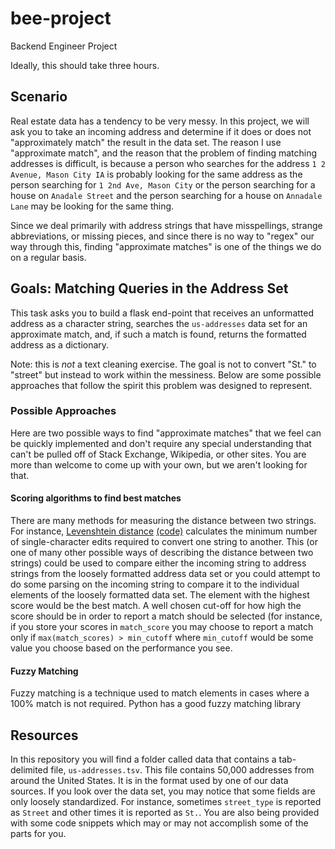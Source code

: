 # bee-project
Backend Engineer Project

Ideally, this should take three hours.

## Scenario
Real estate data has a tendency to be very messy. In this project, we will ask you to take an incoming address and determine if it does or does not "approximately match" the result in the data set. The reason I use "approximate match", and the reason that the problem of finding matching addresses is difficult, is because a person who searches for the address `1 2 Avenue, Mason City IA` is probably looking for the same address as the person searching for `1 2nd Ave, Mason City` or the person searching for a house on `Anadale Street` and the person searching for a house on `Annadale Lane` may be looking for the same thing.

Since we deal primarily with address strings that have misspellings, strange abbreviations, or missing pieces, and since there is no way to "regex" our way through this, finding "approximate matches" is one of the things we do on a regular basis.

## Goals: Matching Queries in the Address Set
This task asks you to build a flask end-point that receives an unformatted address as a character string, searches the `us-addresses` data set for an approximate match, and, if such a match is found, returns the formatted address as a dictionary. 

Note: this is *not* a text cleaning exercise. The goal is not to convert "St." to "street" but instead to work within the messiness. Below are some possible approaches that follow the spirit this problem was designed to represent.

### Possible Approaches

Here are two possible ways to find "approximate matches" that we feel can be quickly implemented and don't require any special understanding that can't be pulled off of Stack Exchange, Wikipedia, or other sites. You are more than welcome to come up with your own, but we aren't looking for that.

#### Scoring algorithms to find best matches
There are many methods for measuring the distance between two strings. For instance, [Levenshtein distance](https://en.wikipedia.org/wiki/Levenshtein_distance) [(code)](https://en.wikibooks.org/wiki/Algorithm_Implementation/Strings/Levenshtein_distance#Java) calculates the minimum number of single-character edits required to convert one string to another. This (or one of many other possible ways of describing the distance between two strings) could be used to compare either the incoming string to address strings from the loosely formatted address data set or you could attempt to do some parsing on the incoming string to compare it to the individual elements of the loosely formatted data set. The element with the highest score would be the best match. A well chosen cut-off for how high the score should be in order to report a match should be selected (for instance, if you store your scores in `match_score` you may choose to report a match only if `max(match_scores) > min_cutoff` where `min_cutoff` would be some value you choose based on the performance you see.

#### Fuzzy Matching
Fuzzy matching is a technique used to match elements in cases where a 100% match is not required. Python has a good fuzzy matching library 

## Resources
In this repository you will find a folder called data that contains a tab-delimited file, `us-addresses.tsv`. This file contains 50,000 addresses from around the United States. It is in the format used by one of our data sources. If you look over the data set, you may notice that some fields are only loosely standardized. For instance, sometimes `street_type` is reported as `Street` and other times it is reported as `St.`. You are also being provided with some code snippets which may or may not accomplish some of the parts for you. 
